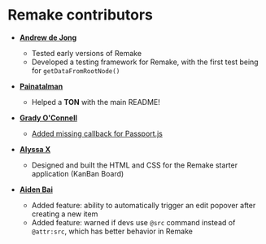 # Remake contributors

- **[Andrew de Jong](https://gitlab.com/android4682)**

  - Tested early versions of Remake
  - Developed a testing framework for Remake, with the first test being for `getDataFromRootNode()`

- **[Painatalman](https://github.com/Painatalman)**

  - Helped a **TON** with the main README!

- **[Grady O'Connell](https://github.com/flipcoder)**

  - [Added missing callback for Passport.js](https://github.com/remake/remake-framework/commit/2c0d31a53b6ed07dfe00f00290dfb795d8ac62f7)

- **[Alyssa X](https://alyssax.com/)**

  - Designed and built the HTML and CSS for the Remake starter application (KanBan Board)

- **[Aiden Bai](https://github.com/aidenybai)**

  - Added feature: ability to automatically trigger an edit popover after creating a new item
  - Added feature: warned if devs use `@src` command instead of `@attr:src`, which has better behavior in Remake

